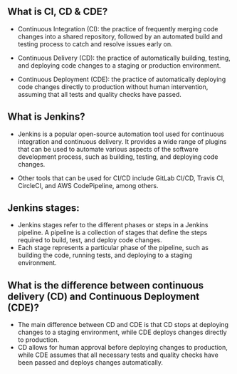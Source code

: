 What is CI, CD & CDE?
-

- Continuous Integration (CI): the practice of frequently merging code changes into a shared repository, followed by an automated build and testing process to catch and resolve issues early on.

- Continuous Delivery (CD): the practice of automatically building, testing, and deploying code changes to a staging or production environment.

- Continuous Deployment (CDE): the practice of automatically deploying code changes directly to production without human intervention, assuming that all tests and quality checks have passed.

What is Jenkins?
-

- Jenkins is a popular open-source automation tool used for continuous 
integration and continuous delivery. It provides a wide range of plugins that can be used to automate various aspects of the software development process, such as building, testing, and deploying code changes.

- Other tools that can be used for CI/CD include GitLab CI/CD, Travis CI, CircleCI, and AWS CodePipeline, among others.

Jenkins stages:
-

- Jenkins stages refer to the different phases or steps in a Jenkins pipeline. A pipeline is a collection of stages that define the steps required to build, test, and deploy code changes. 
- Each stage represents a particular phase of the pipeline, such as building the code, running tests, and deploying to a staging environment.

What is the difference between continuous delivery (CD) and Continuous Deployment (CDE)?
-

- The main difference between CD and CDE is that CD stops at deploying changes to a staging environment, while CDE deploys changes directly to production. 
- CD allows for human approval before deploying changes to production, while CDE assumes that all necessary tests and quality checks have been passed and deploys changes automatically.









